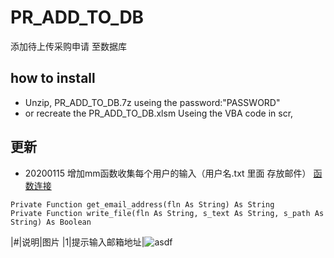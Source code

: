 # PR_ADD_TO_DB
添加待上传采购申请 至数据库
## how to install
* Unzip, PR_ADD_TO_DB.7z useing the password:"PASSWORD"
* or recreate the PR_ADD_TO_DB.xlsm Useing the VBA code in scr,
## 更新
* 20200115 增加mm函数收集每个用户的输入（用户名.txt 里面 存放邮件） [函数连接](https://github.com/45717335/PR_ADD_TO_DB/blob/master/src/PR_ADD_TO_DB.xlsm/Module1.bas)
```VBA
Private Function get_email_address(fln As String) As String
Private Function write_file(fln As String, s_text As String, s_path As String) As Boolean
```
|#|说明|图片
|1|提示输入邮箱地址|![asdf]()
